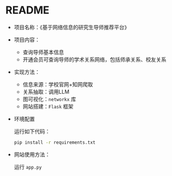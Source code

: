 # README

- 项目名称：《基于网络信息的研究生导师推荐平台》

- 项目内容：

  - 查询导师基本信息
  - 开通会员可查询导师的学术关系网络，包括师承关系、校友关系

- 实现方法：

  - 信息来源：学校官网+知网爬取
  - 关系抽取：调用LLM
  - 图可视化：`networkx` 库
  - 网站搭建：`Flask` 框架

- 环境配置

  运行如下代码：

  ```sh
  pip install -r requirements.txt
  ```

- 网站使用方法：

  运行 `app.py`

  

  

